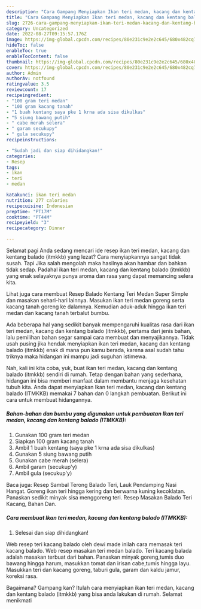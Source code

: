 ```yaml
---
description: "Cara Gampang Menyiapkan Ikan teri medan, kacang dan kentang balado (ITMKKB) yang Enak"
title: "Cara Gampang Menyiapkan Ikan teri medan, kacang dan kentang balado (ITMKKB) yang Enak"
slug: 2726-cara-gampang-menyiapkan-ikan-teri-medan-kacang-dan-kentang-balado-itmkkb-yang-enak
category: Uncategorized
date: 2022-08-27T09:15:57.176Z
image: https://img-global.cpcdn.com/recipes/80e231c9e2e2c645/680x482cq70/ikan-teri-medan-kacang-dan-kentang-balado-itmkkb-foto-resep-utama.jpg
hideToc: false
enableToc: true
enableTocContent: false
thumbnail: https://img-global.cpcdn.com/recipes/80e231c9e2e2c645/680x482cq70/ikan-teri-medan-kacang-dan-kentang-balado-itmkkb-foto-resep-utama.jpg
cover: https://img-global.cpcdn.com/recipes/80e231c9e2e2c645/680x482cq70/ikan-teri-medan-kacang-dan-kentang-balado-itmkkb-foto-resep-utama.jpg
author: Admin
authorAv: notfound
ratingvalue: 3.5
reviewcount: 17
recipeingredient:
- "100 gram teri medan"
- "100 gram kacang tanah"
- "1 buah kentang saya pke 1 krna ada sisa dikulkas"
- "5 siung bawang putih"
- " cabe merah selera"
- " garam secukupy"
- " gula secukupy"
recipeinstructions:

- "Sudah jadi dan siap dihidangkan!"
categories:
- Resep
tags:
- ikan
- teri
- medan

katakunci: ikan teri medan 
nutrition: 277 calories
recipecuisine: Indonesian
preptime: "PT17M"
cooktime: "PT44M"
recipeyield: "3"
recipecategory: Dinner

---
```



Selamat pagi Anda sedang mencari ide resep ikan teri medan, kacang dan kentang balado (itmkkb) yang lezat? Cara menyiapkannya sangat tidak susah. Tapi Jika salah mengolah maka hasilnya akan hambar dan bahkan tidak sedap. Padahal ikan teri medan, kacang dan kentang balado (itmkkb) yang enak selayaknya punya aroma dan rasa yang dapat memancing selera kita.


Lihat juga cara membuat Resep Balado Kentang Teri Medan Super Simple dan masakan sehari-hari lainnya. Masukan ikan teri medan goreng serta kacang tanah goreng ke dalamnya. Kemudian aduk-aduk hingga ikan teri medan dan kacang tanah terbalut bumbu.

Ada beberapa hal yang sedikit banyak mempengaruhi kualitas rasa dari ikan teri medan, kacang dan kentang balado (itmkkb), pertama dari jenis bahan, lalu pemilihan bahan segar sampai cara membuat dan menyajikannya. Tidak usah pusing jika hendak menyiapkan ikan teri medan, kacang dan kentang balado (itmkkb) enak di mana pun kamu berada, karena asal sudah tahu triknya maka hidangan ini mampu jadi suguhan istimewa.


Nah, kali ini kita coba, yuk, buat ikan teri medan, kacang dan kentang balado (itmkkb) sendiri di rumah. Tetap dengan bahan yang sederhana, hidangan ini bisa memberi manfaat dalam membantu menjaga kesehatan tubuh kita. Anda dapat menyiapkan Ikan teri medan, kacang dan kentang balado (ITMKKB) memakai 7 bahan dan 0 langkah pembuatan. Berikut ini cara untuk membuat hidangannya.

<!--inarticleads1-->

##### Bahan-bahan dan bumbu yang digunakan untuk pembuatan Ikan teri medan, kacang dan kentang balado (ITMKKB):

1. Gunakan 100 gram teri medan
1. Siapkan 100 gram kacang tanah
1. Ambil 1 buah kentang (saya pke 1 krna ada sisa dikulkas)
1. Gunakan 5 siung bawang putih
1. Gunakan  cabe merah (selera)
1. Ambil  garam (secukup&#39;y)
1. Ambil  gula (secukup&#39;y)


Baca juga: Resep Sambal Terong Balado Teri, Lauk Pendamping Nasi Hangat. Goreng ikan teri hingga kering dan berwarna kuning kecoklatan. Panaskan sedikit minyak sisa menggoreng teri. Resep Masakan Balado Teri Kacang, Bahan Dan. 

<!--inarticleads2-->

##### Cara membuat Ikan teri medan, kacang dan kentang balado (ITMKKB):


1. Selesai dan siap dihidangkan!

Web resep teri kacang balado oleh dewi made inilah cara memasak teri kacang balado. Web resep masakan teri medan balado. Teri kacang balada adalah masakan terbuat dari bahan. Panaskan minyak goreng,tumis duo bawang hingga harum, masukkan tomat dan irisan cabe,tumis hingga layu. Masukkan teri dan kacang goreng, taburi gula, garam dan kaldu jamur, koreksi rasa. 

Bagaimana? Gampang kan? Itulah cara menyiapkan ikan teri medan, kacang dan kentang balado (itmkkb) yang bisa anda lakukan di rumah. Selamat menikmati
